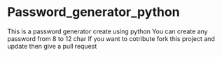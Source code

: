 # Password_generator_python
This is a password generator create using python
You can create any password from 8 to 12 char
If you want to cotribute fork this project and update then give a pull request
